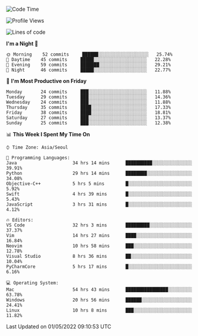 <!--START_SECTION:waka-->
![Code Time](http://img.shields.io/badge/Code%20Time-349%20hrs%2035%20mins-blue)

![Profile Views](http://img.shields.io/badge/Profile%20Views-2-blue)

![Lines of code](https://img.shields.io/badge/From%20Hello%20World%20I%27ve%20Written-1%20Million%20lines%20of%20code-blue)

**I'm a Night 🦉** 

```text
🌞 Morning    52 commits     ██████░░░░░░░░░░░░░░░░░░░   25.74% 
🌆 Daytime    45 commits     █████░░░░░░░░░░░░░░░░░░░░   22.28% 
🌃 Evening    59 commits     ███████░░░░░░░░░░░░░░░░░░   29.21% 
🌙 Night      46 commits     █████░░░░░░░░░░░░░░░░░░░░   22.77%

```
📅 **I'm Most Productive on Friday** 

```text
Monday       24 commits     ███░░░░░░░░░░░░░░░░░░░░░░   11.88% 
Tuesday      29 commits     ███░░░░░░░░░░░░░░░░░░░░░░   14.36% 
Wednesday    24 commits     ███░░░░░░░░░░░░░░░░░░░░░░   11.88% 
Thursday     35 commits     ████░░░░░░░░░░░░░░░░░░░░░   17.33% 
Friday       38 commits     ████░░░░░░░░░░░░░░░░░░░░░   18.81% 
Saturday     27 commits     ███░░░░░░░░░░░░░░░░░░░░░░   13.37% 
Sunday       25 commits     ███░░░░░░░░░░░░░░░░░░░░░░   12.38%

```


📊 **This Week I Spent My Time On** 

```text
⌚︎ Time Zone: Asia/Seoul

💬 Programming Languages: 
Java                     34 hrs 14 mins      ██████████░░░░░░░░░░░░░░░   39.91% 
Python                   29 hrs 14 mins      ████████░░░░░░░░░░░░░░░░░   34.08% 
Objective-C++            5 hrs 5 mins        █░░░░░░░░░░░░░░░░░░░░░░░░   5.92% 
Swift                    4 hrs 39 mins       █░░░░░░░░░░░░░░░░░░░░░░░░   5.43% 
JavaScript               3 hrs 31 mins       █░░░░░░░░░░░░░░░░░░░░░░░░   4.12%

🔥 Editors: 
VS Code                  32 hrs 3 mins       █████████░░░░░░░░░░░░░░░░   37.37% 
Vim                      14 hrs 27 mins      ████░░░░░░░░░░░░░░░░░░░░░   16.84% 
Neovim                   10 hrs 58 mins      ███░░░░░░░░░░░░░░░░░░░░░░   12.78% 
Visual Studio            8 hrs 36 mins       ██░░░░░░░░░░░░░░░░░░░░░░░   10.04% 
PyCharmCore              5 hrs 17 mins       █░░░░░░░░░░░░░░░░░░░░░░░░   6.16%

💻 Operating System: 
Mac                      54 hrs 43 mins      ████████████████░░░░░░░░░   63.78% 
Windows                  20 hrs 56 mins      ██████░░░░░░░░░░░░░░░░░░░   24.41% 
Linux                    10 hrs 8 mins       ███░░░░░░░░░░░░░░░░░░░░░░   11.82%

```


 Last Updated on 01/05/2022 09:10:53 UTC
<!--END_SECTION:waka-->
